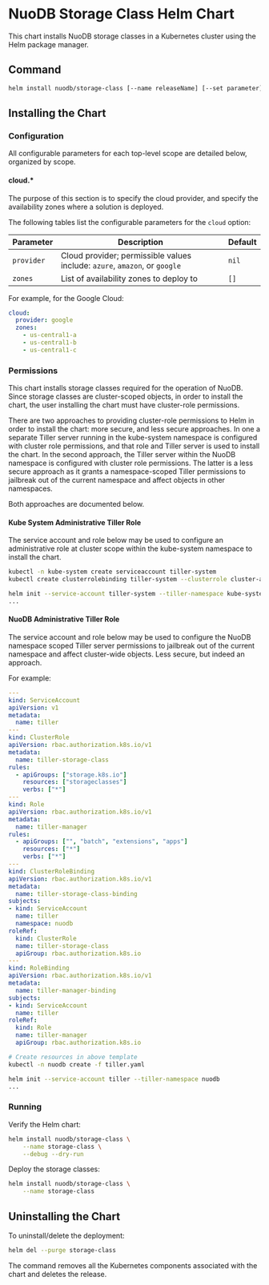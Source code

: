 # NuoDB Storage Class Helm Chart

This chart installs NuoDB storage classes in a Kubernetes cluster using the Helm package manager.

## Command

```bash
helm install nuodb/storage-class [--name releaseName] [--set parameter] [--values myvalues.yaml]
```

## Installing the Chart

### Configuration

All configurable parameters for each top-level scope are detailed below, organized by scope.

#### cloud.*

The purpose of this section is to specify the cloud provider, and specify the availability zones where a solution is deployed.

The following tables list the configurable parameters for the `cloud` option:

| Parameter | Description | Default |
| ----- | ----------- | ------ |
| `provider` | Cloud provider; permissible values include: `azure`, `amazon`, or `google` |`nil`|
| `zones` | List of availability zones to deploy to |`[]`|

For example, for the Google Cloud:

```yaml
cloud:
  provider: google
  zones:
    - us-central1-a
    - us-central1-b
    - us-central1-c
```

### Permissions

This chart installs storage classes required for the operation of NuoDB.
Since storage classes are cluster-scoped objects, in order to install the
chart, the user installing the chart must have cluster-role permissions.

There are two approaches to providing cluster-role permissions to Helm
in order to install the chart: more secure, and less secure approaches.
In one a separate Tiller server running in the kube-system namespace is
configured with cluster role permissions, and that role and Tiller server
is used to install the chart. In the second approach, the Tiller server
within the NuoDB namespace is configured with cluster role permissions.
The latter is a less secure approach as it grants a namespace-scoped
Tiller permissions to jailbreak out of the current namespace and affect
objects in other namespaces.

Both approaches are documented below.

#### Kube System Administrative Tiller Role

The service account and role below may be used to configure an administrative
role at cluster scope within the kube-system namespace to install the
chart.

```bash
kubectl -n kube-system create serviceaccount tiller-system
kubectl create clusterrolebinding tiller-system --clusterrole cluster-admin --serviceaccount=kube-system:tiller-system

helm init --service-account tiller-system --tiller-namespace kube-system
...
```

#### NuoDB Administrative Tiller Role

The service account and role below may be used to configure the NuoDB
namespace scoped Tiller server permissions to jailbreak out of the current
namespace and affect cluster-wide objects. Less secure, but indeed an
approach.

For example:

```yaml
---
kind: ServiceAccount
apiVersion: v1
metadata:
  name: tiller
---
kind: ClusterRole
apiVersion: rbac.authorization.k8s.io/v1
metadata:
  name: tiller-storage-class
rules:
  - apiGroups: ["storage.k8s.io"]
    resources: ["storageclasses"]
    verbs: ["*"]
---
kind: Role
apiVersion: rbac.authorization.k8s.io/v1
metadata:
  name: tiller-manager
rules:
  - apiGroups: ["", "batch", "extensions", "apps"]
    resources: ["*"]
    verbs: ["*"]
---
kind: ClusterRoleBinding
apiVersion: rbac.authorization.k8s.io/v1
metadata:
  name: tiller-storage-class-binding
subjects:
- kind: ServiceAccount
  name: tiller
  namespace: nuodb
roleRef:
  kind: ClusterRole
  name: tiller-storage-class
  apiGroup: rbac.authorization.k8s.io
---
kind: RoleBinding
apiVersion: rbac.authorization.k8s.io/v1
metadata:
  name: tiller-manager-binding
subjects:
- kind: ServiceAccount
  name: tiller
roleRef:
  kind: Role
  name: tiller-manager
  apiGroup: rbac.authorization.k8s.io
```

```bash
# Create resources in above template
kubectl -n nuodb create -f tiller.yaml

helm init --service-account tiller --tiller-namespace nuodb
...
```

### Running

Verify the Helm chart:

```bash
helm install nuodb/storage-class \
    --name storage-class \
    --debug --dry-run
```

Deploy the storage classes:

```bash
helm install nuodb/storage-class \
    --name storage-class
```

## Uninstalling the Chart

To uninstall/delete the deployment:

```bash
helm del --purge storage-class
```

The command removes all the Kubernetes components associated with the chart and deletes the release.

[0]: #permissions
